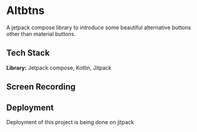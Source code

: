 
# Altbtns

A jetpack compose library to introduce some beautiful alternative buttons other than material buttons.


## Tech Stack

**Library:** Jetpack compose, Kotlin, Jitpack


## Screen Recording



## Deployment

Deployment of this project is being done on jitpack

```bash
  
```

